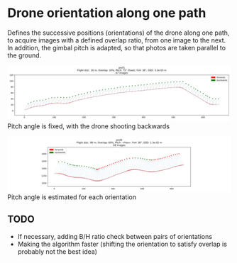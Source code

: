# Drone orientation along one path

Defines the successive positions (orientations) of the drone along one path, to acquire images with a defined overlap ratio, from one image to the next.
In addition, the gimbal pitch is adapted, so that photos are taken parallel to the ground.

![prof1](/waypoints_generator/drone_orientation/prof1_orientations.svg)
Pitch angle is fixed, with the drone shooting backwards

![prof2](/waypoints_generator/drone_orientation/prof2_orientations.svg)
Pitch angle is estimated for each orientation

## TODO

* If necessary, adding B/H ratio check between pairs of orientations
* Making the algorithm faster (shifting the orientation to satisfy overlap is probably not the best idea)
